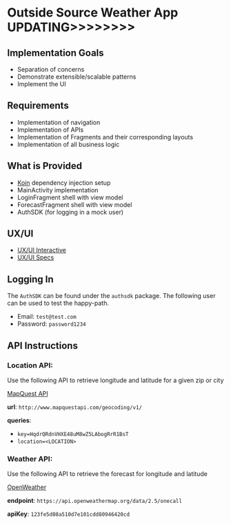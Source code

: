 # Outside Source Weather App UPDATING>>>>>>>>

## Implementation Goals
* Separation of concerns
* Demonstrate extensible/scalable patterns
* Implement the UI

## Requirements
* Implementation of navigation
* Implementation of APIs
* Implementation of Fragments and their corresponding layouts
* Implementation of all business logic

## What is Provided
* [Koin](https://insert-koin.io/) dependency injection setup
* MainActivity implementation
* LoginFragment shell with view model
* ForecastFragment shell with view model
* AuthSDK (for logging in a mock user)

## UX/UI
* [UX/UI Interactive](https://xd.adobe.com/view/df7a3544-1610-41e7-90f3-f28ca721dbab-8a29/)
* [UX/UI Specs](https://xd.adobe.com/view/df7a3544-1610-41e7-90f3-f28ca721dbab-8a29/specs)

## Logging In

The `AuthSDK` can be found under the `authsdk` package. The following user can be used to test
the happy-path.
* Email: `test@test.com`
* Password: `password1234`

## API Instructions
### Location API:
Use the following API to retrieve longitude and latitude for a given zip or city

[MapQuest API](https://developer.mapquest.com/documentation/geocoding-api/address/get/)

**url**: `http://www.mapquestapi.com/geocoding/v1/`

**queries**:
- `key=HqdrQRdnVHXE48uM8wZ5LAbogRrR1BsT`
- `location=<LOCATION>`

### Weather API:
Use the following API to retrieve the forecast for longitude and latitude

[OpenWeather](https://openweathermap.org/api)

**endpoint**: `https://api.openweathermap.org/data/2.5/onecall`

**apiKey**: `123fe5d08a510d7e101cdd80946420cd`
